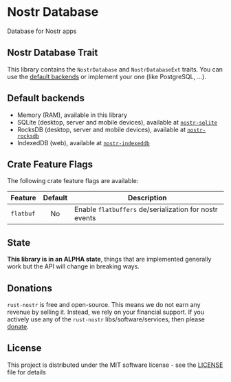 # Nostr Database

Database for Nostr apps

## Nostr Database Trait

This library contains the `NostrDatabase` and `NostrDatabaseExt` traits. You can use the [default backends](#default-backends) or implement your one (like PostgreSQL, ...).

## Default backends

* Memory (RAM), available in this library
* SQLite (desktop, server and mobile devices), available at [`nostr-sqlite`](https://crates.io/crates/nostr-sqlite)
* RocksDB (desktop, server and mobile devices), available at [`nostr-rocksdb`](https://crates.io/crates/nostr-rocksdb)
* IndexedDB (web), available at [`nostr-indexeddb`](https://crates.io/crates/nostr-indexeddb)

## Crate Feature Flags

The following crate feature flags are available:

| Feature             | Default | Description                                                                              |
| ------------------- | :-----: | ---------------------------------------------------------------------------------------- |
| `flatbuf`           |   No    | Enable `flatbuffers` de/serialization for nostr events                                   |

## State

**This library is in an ALPHA state**, things that are implemented generally work but the API will change in breaking ways.

## Donations

`rust-nostr` is free and open-source. This means we do not earn any revenue by selling it. Instead, we rely on your financial support. If you actively use any of the `rust-nostr` libs/software/services, then please [donate](https://rust-nostr.org/donate).

## License

This project is distributed under the MIT software license - see the [LICENSE](../../LICENSE) file for details
